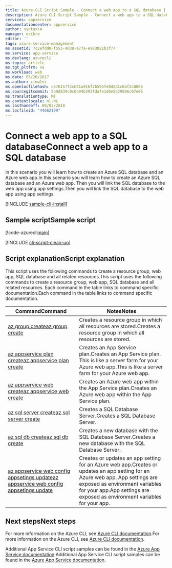 ```yaml
---
title: Azure CLI Script Sample - Connect a web app to a SQL database | Microsoft Docs
description: Azure CLI Script Sample - Connect a web app to a SQL database
services: appservice
documentationcenter: appservice
author: syntaxc4
manager: erikre
editor: ''
tags: azure-service-management
ms.assetid: 7c2efdd0-f553-4038-a77a-e953021b3f77
ms.service: app-service
ms.devlang: azurecli
ms.topic: article
ms.tgt_pltfrm: na
ms.workload: web
ms.date: 03/20/2017
ms.author: cfowler
ms.openlocfilehash: c576157f2c641a916f7b595fe0d2d1c0af2c0066
ms.sourcegitcommit: 5b9d839c0c0a94b293fdafe1d6e5429506c07e05
ms.translationtype: MT
ms.contentlocale: nl-NL
ms.lasthandoff: 08/02/2018
ms.locfileid: "44662199"
---
```

# <a name="connect-a-web-app-to-a-sql-database"></a><span data-ttu-id="f93de-103">Connect a web app to a SQL database</span><span class="sxs-lookup"><span data-stu-id="f93de-103">Connect a web app to a SQL database</span></span>

<span data-ttu-id="f93de-104">In this scenario you will learn how to create an Azure SQL database and an Azure web app.</span><span class="sxs-lookup"><span data-stu-id="f93de-104">In this scenario you will learn how to create an Azure SQL database and an Azure web app.</span></span> <span data-ttu-id="f93de-105">Then you will link the SQL database to the web app using app settings.</span><span class="sxs-lookup"><span data-stu-id="f93de-105">Then you will link the SQL database to the web app using app settings.</span></span>

[!INCLUDE [sample-cli-install](../../../includes/sample-cli-install.md)]

## <a name="sample-script"></a><span data-ttu-id="f93de-106">Sample script</span><span class="sxs-lookup"><span data-stu-id="f93de-106">Sample script</span></span>

[!code-azurecli[main](../../../cli_scripts/app-service/connect-to-sql/connect-to-sql.sh?highlight=9-10 "SQL Database")]

[!INCLUDE [cli-script-clean-up](../../../includes/cli-script-clean-up.md)]

## <a name="script-explanation"></a><span data-ttu-id="f93de-107">Script explanation</span><span class="sxs-lookup"><span data-stu-id="f93de-107">Script explanation</span></span>

<span data-ttu-id="f93de-108">This script uses the following commands to create a resource group, web app, SQL database and all related resources.</span><span class="sxs-lookup"><span data-stu-id="f93de-108">This script uses the following commands to create a resource group, web app, SQL database and all related resources.</span></span> <span data-ttu-id="f93de-109">Each command in the table links to command specific documentation.</span><span class="sxs-lookup"><span data-stu-id="f93de-109">Each command in the table links to command specific documentation.</span></span>

| <span data-ttu-id="f93de-110">Command</span><span class="sxs-lookup"><span data-stu-id="f93de-110">Command</span></span> | <span data-ttu-id="f93de-111">Notes</span><span class="sxs-lookup"><span data-stu-id="f93de-111">Notes</span></span> |
|---|---|
| [<span data-ttu-id="f93de-112">az group create</span><span class="sxs-lookup"><span data-stu-id="f93de-112">az group create</span></span>](https://docs.microsoft.com/cli/azure/group#create) | <span data-ttu-id="f93de-113">Creates a resource group in which all resources are stored.</span><span class="sxs-lookup"><span data-stu-id="f93de-113">Creates a resource group in which all resources are stored.</span></span> |
| [<span data-ttu-id="f93de-114">az appservice plan create</span><span class="sxs-lookup"><span data-stu-id="f93de-114">az appservice plan create</span></span>](https://docs.microsoft.com/cli/azure/appservice/plan#create) | <span data-ttu-id="f93de-115">Creates an App Service plan.</span><span class="sxs-lookup"><span data-stu-id="f93de-115">Creates an App Service plan.</span></span> <span data-ttu-id="f93de-116">This is like a server farm for your Azure web app.</span><span class="sxs-lookup"><span data-stu-id="f93de-116">This is like a server farm for your Azure web app.</span></span> |
| [<span data-ttu-id="f93de-117">az appservice web create</span><span class="sxs-lookup"><span data-stu-id="f93de-117">az appservice web create</span></span>](https://docs.microsoft.com/cli/azure/appservice/web#create) | <span data-ttu-id="f93de-118">Creates an Azure web app within the App Service plan.</span><span class="sxs-lookup"><span data-stu-id="f93de-118">Creates an Azure web app within the App Service plan.</span></span> |
| [<span data-ttu-id="f93de-119">az sql server create</span><span class="sxs-lookup"><span data-stu-id="f93de-119">az sql server create</span></span>](https://docs.microsoft.com/cli/azure/sql/server#create) | <span data-ttu-id="f93de-120">Creates a SQL Database Server.</span><span class="sxs-lookup"><span data-stu-id="f93de-120">Creates a SQL Database Server.</span></span>  |
| [<span data-ttu-id="f93de-121">az sql db create</span><span class="sxs-lookup"><span data-stu-id="f93de-121">az sql db create</span></span>](https://docs.microsoft.com/cli/azure/sql/db#create) | <span data-ttu-id="f93de-122">Creates a new database with the SQL Database Server.</span><span class="sxs-lookup"><span data-stu-id="f93de-122">Creates a new database with the SQL Database Server.</span></span> |
| [<span data-ttu-id="f93de-123">az appservice web config appsetings update</span><span class="sxs-lookup"><span data-stu-id="f93de-123">az appservice web config appsetings update</span></span>](https://docs.microsoft.com/cli/azure/appservice/web/config/appsettings#update) | <span data-ttu-id="f93de-124">Creates or updates an app setting for an Azure web app.</span><span class="sxs-lookup"><span data-stu-id="f93de-124">Creates or updates an app setting for an Azure web app.</span></span> <span data-ttu-id="f93de-125">App settings are exposed as environment variables for your app.</span><span class="sxs-lookup"><span data-stu-id="f93de-125">App settings are exposed as environment variables for your app.</span></span> |

## <a name="next-steps"></a><span data-ttu-id="f93de-126">Next steps</span><span class="sxs-lookup"><span data-stu-id="f93de-126">Next steps</span></span>

<span data-ttu-id="f93de-127">For more information on the Azure CLI, see [Azure CLI documentation](https://docs.microsoft.com/cli/azure/overview).</span><span class="sxs-lookup"><span data-stu-id="f93de-127">For more information on the Azure CLI, see [Azure CLI documentation](https://docs.microsoft.com/cli/azure/overview).</span></span>

<span data-ttu-id="f93de-128">Additional App Service CLI script samples can be found in the [Azure App Service documentation](../app-service-cli-samples.md).</span><span class="sxs-lookup"><span data-stu-id="f93de-128">Additional App Service CLI script samples can be found in the [Azure App Service documentation](../app-service-cli-samples.md).</span></span>